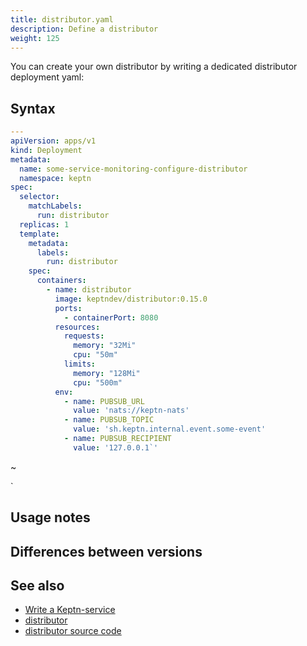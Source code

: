 ```yaml
---
title: distributor.yaml
description: Define a distributor
weight: 125
---
```


You can create your own distributor by writing a dedicated distributor deployment yaml:

## Syntax

```yaml
---
apiVersion: apps/v1
kind: Deployment
metadata:
  name: some-service-monitoring-configure-distributor
  namespace: keptn
spec:
  selector:
    matchLabels:
      run: distributor
  replicas: 1
  template:
    metadata:
      labels:
        run: distributor
    spec:
      containers:
        - name: distributor
          image: keptndev/distributor:0.15.0
          ports:
            - containerPort: 8080
          resources:
            requests:
              memory: "32Mi"
              cpu: "50m"
            limits:
              memory: "128Mi"
              cpu: "500m"
          env:
            - name: PUBSUB_URL
              value: 'nats://keptn-nats'
            - name: PUBSUB_TOPIC
              value: 'sh.keptn.internal.event.some-event'
            - name: PUBSUB_RECIPIENT
              value: '127.0.0.1`'
```
~               

`

## Usage notes

## Differences between versions

## See also

* [Write a Keptn-service](../../../integrations/custom_integration)
* [distributor](../miscellany/distributor)
* [distributor source code](https://github.com/keptn/keptn/tree/master/distributor)




